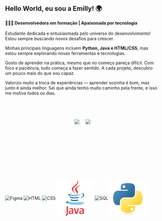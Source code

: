 ## Hello World, eu sou a Emilly! 🌍

<p><b>👩🏻‍💻 Desenvolvedora em formação | Apaixonada por tecnologia</b><br><br>
Estudante dedicada e entusiasmada pelo universo do desenvolvimento! Estou sempre buscando novos desafios para crescer.</p>

<p>Minhas principais linguagens incluem <b>Python, Java e HTML/CSS</b>, mas estou sempre explorando novas ferramentas e tecnologias.</p>

<p>Gosto de aprender na prática, mesmo que no começo pareça difícil. Com foco e paciência, tudo começa a fazer sentido. A cada projeto, descubro um pouco mais do que sou capaz.</p>

<p>Valorizo muito a troca de experiências — aprender sozinha é bom, mas junto é ainda melhor. Sei que ainda tenho muito caminho pela frente, e isso me motiva todos os dias.</p>

##

<br><br>

<div style="display: flex; gap: 20px; justify-content: center;">
  <img height="180em" src="https://github-readme-stats.vercel.app/api?username=emilly-vitoria-dantas&show_icons=true&theme=dark&include_all_commits=true&count_private=true&hide_title=false&hide_border=false&hide_rank=false&line_height=30&locale=pt-BR" />
  <img height="180em" src="https://github-readme-stats.vercel.app/api/top-langs/?username=emilly-vitoria-dantas&layout=normal&langs_count=8&theme=tokyonight&hide_title=false&hide_border=false&locale=pt-BR" />
</div>
<div style="display: inline_block"><br>
  <img align="center" alt="Figma" width="120" src="https://cdn.jsdelivr.net/gh/devicons/devicon@latest/icons/figma/figma-original.svg">
  <img align="center" alt="HTML" width="120" src="https://img.icons8.com/color/2x/html-5.png">
  <img align="center" alt="CSS" width="120" src="https://img.icons8.com/color/2x/css3.png">
  <img align="center" alt="Java" width="120" src="https://github.com/devicons/devicon/blob/master/icons/java/java-original-wordmark.svg">
  <img align="center" alt="SQL"  width="120" src="https://cdn.jsdelivr.net/gh/devicons/devicon@latest/icons/azuresqldatabase/azuresqldatabase-original.svg">
  <img align="center" alt="Python" width="120" src="https://raw.githubusercontent.com/devicons/devicon/master/icons/python/python-original.svg">
</div>


